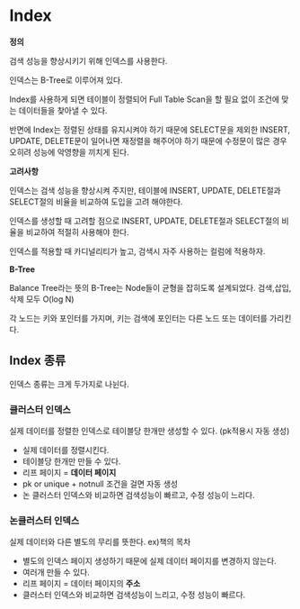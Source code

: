 # Index
**정의**

검색 성능을 향상시키기 위해 인덱스를 사용한다.

인덱스는 B-Tree로 이루어져 있다.

Index를 사용하게 되면 테이블이 정렬되어 Full Table Scan을 할 필요 없이 조건에 맞는 데이터들을 찾아낼 수 있다.

반면에 Index는 정렬된 상태를 유지시켜야 하기 때문에 SELECT문을 제외한 INSERT, UPDATE, DELETE문이 일어나면 재정렬을 해주어야 하기 때문에 수정문이 많은 경우 오히려 성능에 악영향을 끼치게 된다.

**고려사항**

인덱스는 검색 성능을 향상시켜 주지만, 테이블에 INSERT, UPDATE, DELETE절과 SELECT절의 비율을 비교하여 도입을 고려 해야한다. 

인덱스를 생성할 때 고려할 점으로 INSERT, UPDATE, DELETE절과 SELECT절의 비율을 비교하여 적절히 사용해야 한다.

인덱스를 적용할 때 카디널리티가 높고, 검색시 자주 사용하는 컬럼에 적용하자.

**B-Tree**

Balance Tree라는 뜻의 B-Tree는 Node들이 균형을 잡히도록 설계되었다. 검색,삽입,삭제 모두 O(log N)

각 노드는 키와 포인터를 가지며, 키는 검색에 포인터는 다른 노드 또는 데이터를 가리킨다.

## Index 종류

인덱스 종류는 크게 두가지로 나뉜다.

### 클러스터 인덱스

실제 데이터를 정렬한 인덱스로 테이블당 한개만 생성할 수 있다. (pk적용시 자동 생성)

- 실제 데이터를 정렬시킨다.
- 테이블당 한개만 만들 수 있다.
- 리프 페이지 = **데이터 페이지**
- pk or unique + notnull 조건을 걸면 자동 생성
- 논 클러스터 인덱스와 비교하면 검색성능이 빠르고, 수정 성능이 느리다.

### 논클러스터 인덱스

실제 데이터와 다른 별도의 무리를 뜻한다. ex)책의 목차

- 별도의 인덱스 페이지 생성하기 때문에 실제 데이터 페이지를 변경하지 않는다.
- 여러개 만들 수 있다.
- 리프 페이지 = 데이터 페이지의 **주소**
- 클러스터 인덱스와 비교하면 검색성능이 느리고, 수정 성능이 빠르다.
